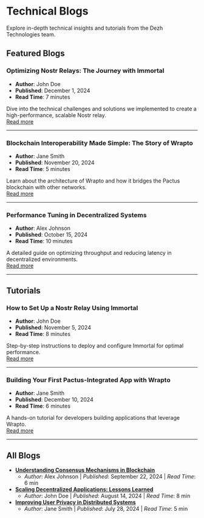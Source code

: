 # Technical Blogs

Explore in-depth technical insights and tutorials from the Dezh Technologies team.

## Featured Blogs

### Optimizing Nostr Relays: The Journey with Immortal
- **Author**: John Doe  
- **Published**: December 1, 2024  
- **Read Time**: 7 minutes  

Dive into the technical challenges and solutions we implemented to create a high-performance, scalable Nostr relay.  
[Read more](articles/2024-12-30/template.md)

---

### Blockchain Interoperability Made Simple: The Story of Wrapto
- **Author**: Jane Smith  
- **Published**: November 20, 2024  
- **Read Time**: 5 minutes  

Learn about the architecture of Wrapto and how it bridges the Pactus blockchain with other networks.  
[Read more](#)

---

### Performance Tuning in Decentralized Systems
- **Author**: Alex Johnson  
- **Published**: October 15, 2024  
- **Read Time**: 10 minutes  

A detailed guide on optimizing throughput and reducing latency in decentralized environments.  
[Read more](#)

---

## Tutorials

### How to Set Up a Nostr Relay Using Immortal
- **Author**: John Doe  
- **Published**: November 5, 2024  
- **Read Time**: 8 minutes  

Step-by-step instructions to deploy and configure Immortal for optimal performance.  
[Read more](#)

---

### Building Your First Pactus-Integrated App with Wrapto
- **Author**: Jane Smith  
- **Published**: December 10, 2024  
- **Read Time**: 6 minutes  

A hands-on tutorial for developers building applications that leverage Wrapto.  
[Read more](#)

---

## All Blogs
- **[Understanding Consensus Mechanisms in Blockchain](#)**  
  - *Author*: Alex Johnson | *Published*: September 22, 2024 | *Read Time*: 6 min  
- **[Scaling Decentralized Applications: Lessons Learned](#)**  
  - *Author*: John Doe | *Published*: August 14, 2024 | *Read Time*: 8 min  
- **[Improving User Privacy in Distributed Systems](#)**  
  - *Author*: Jane Smith | *Published*: July 28, 2024 | *Read Time*: 5 min  
